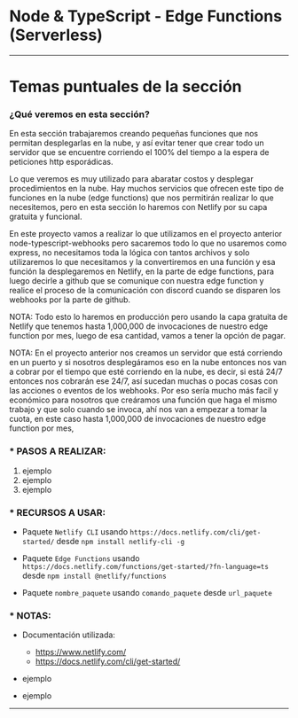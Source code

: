 # Node & TypeScript - Edge Functions (Serverless)

---

# Temas puntuales de la sección

### ¿Qué veremos en esta sección?

En esta sección trabajaremos creando pequeñas funciones que nos permitan desplegarlas en la nube, y así evitar tener que crear todo un servidor que se encuentre corriendo el 100% del tiempo a la espera de peticiones http esporádicas.

Lo que veremos es muy utilizado para abaratar costos y desplegar procedimientos en la nube. Hay muchos servicios que ofrecen este tipo de funciones en la nube (edge functions) que nos permitirán realizar lo que necesitemos, pero en esta sección lo haremos con Netlify por su capa gratuita y funcional.

En este proyecto vamos a realizar lo que utilizamos en el proyecto anterior node-typescript-webhooks pero sacaremos todo lo que no usaremos como express, no necesitamos toda la lógica con tantos archivos y solo utilizaremos lo que necesitamos y la convertiremos en una función y esa función la desplegaremos en Netlify, en la parte de edge functions, para luego decirle a github que se comunique con nuestra edge function y realice el proceso de la comunicación con discord cuando se disparen los webhooks por la parte de github.

NOTA: Todo esto lo haremos en producción pero usando la capa gratuita de Netlify que tenemos hasta 1,000,000 de invocaciones de nuestro edge function por mes, luego de esa cantidad, vamos a tener la opción de pagar.

NOTA: En el proyecto anterior nos creamos un servidor que está corriendo en un puerto y si nosotros desplegáramos eso en la nube entonces nos van a cobrar por el tiempo que esté corriendo en la nube, es decir, si está 24/7 entonces nos cobrarán ese 24/7, así sucedan muchas o pocas cosas con las acciones o eventos de los webhooks. Por eso sería mucho más facil y económico para nosotros que creáramos una función que haga el mismo trabajo y que solo cuando se invoca, ahí nos van a empezar a tomar la cuota, en este caso hasta 1,000,000 de invocaciones de nuestro edge function por mes,

### \* PASOS A REALIZAR:

1. ejemplo
2. ejemplo
3. ejemplo

### \* RECURSOS A USAR:

- Paquete `Netlify CLI` usando `https://docs.netlify.com/cli/get-started/` desde `npm install netlify-cli -g`

- Paquete `Edge Functions` usando `https://docs.netlify.com/functions/get-started/?fn-language=ts` desde `npm install @netlify/functions`

- Paquete `nombre_paquete` usando `comando_paquete` desde `url_paquete`

### \* NOTAS:

- Documentación utilizada:

  - https://www.netlify.com/
  - https://docs.netlify.com/cli/get-started/

- ejemplo
- ejemplo

---
